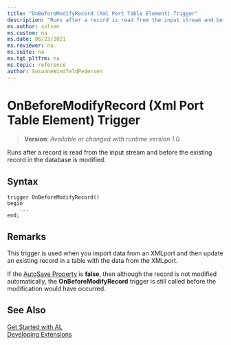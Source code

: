 ```yaml
---
title: "OnBeforeModifyRecord (Xml Port Table Element) Trigger"
description: "Runs after a record is read from the input stream and before the existing record in the database is modified."
ms.author: solsen
ms.custom: na
ms.date: 06/23/2021
ms.reviewer: na
ms.suite: na
ms.tgt_pltfrm: na
ms.topic: reference
author: SusanneWindfeldPedersen
---
```

[//]: # (START>DO_NOT_EDIT)
[//]: # (IMPORTANT:Do not edit any of the content between here and the END>DO_NOT_EDIT.)
[//]: # (Any modifications should be made in the .xml files in the ModernDev repo.)

# OnBeforeModifyRecord (Xml Port Table Element) Trigger
> **Version**: _Available or changed with runtime version 1.0._

Runs after a record is read from the input stream and before the existing record in the database is modified.


## Syntax
```AL
trigger OnBeforeModifyRecord()
begin
    ...
end;
```



[//]: # (IMPORTANT: END>DO_NOT_EDIT)

## Remarks  
 This trigger is used when you import data from an XMLport and then update an existing record in a table with the data from the XMLport.  
  
 If the [AutoSave Property](../../properties/devenv-autosave-property.md) is **false**, then although the record is not modified automatically, the **OnBeforeModifyRecord** trigger is still called before the modification would have occurred.  

## See Also  
[Get Started with AL](../../devenv-get-started.md)  
[Developing Extensions](../../devenv-dev-overview.md)  
